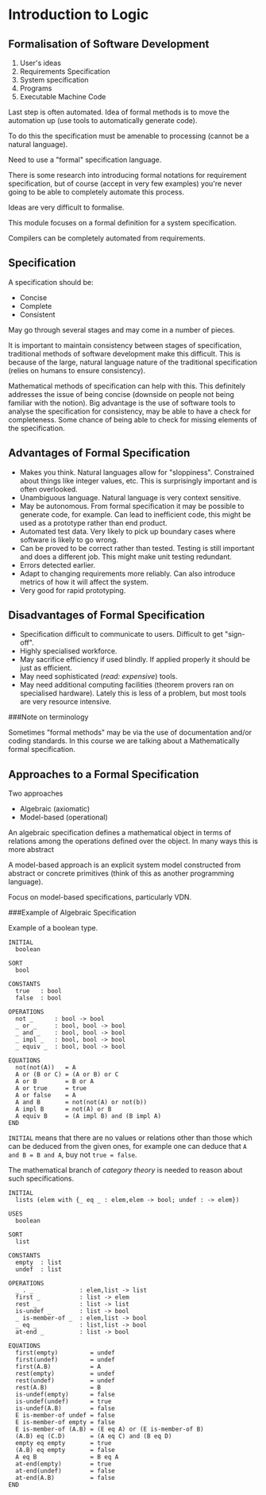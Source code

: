 Introduction to Logic
=====================

Formalisation of Software Development
-------------------------------------

1. User's ideas
2. Requirements Specification
3. System specification
4. Programs
5. Executable Machine Code

Last step is often automated. Idea of formal methods is to move the automation up (use tools to automatically generate code).

To do this the specification must be amenable to processing (cannot be a natural language).

Need to use a "formal" specification language.

There is some research into introducing formal notations for requirement specification, but of course (accept in very few examples) you're never going to be able to completely automate this process.

Ideas are very difficult to formalise.

This module focuses on a formal definition for a system specification.

Compilers can be completely automated from requirements.


Specification
-------------

A specification should be:

* Concise
* Complete
* Consistent

May go through several stages and may come in a number of pieces.

It is important to maintain consistency between stages of specification, traditional methods of software development make this difficult. This is because of the large, natural language nature of the traditional specification (relies on humans to ensure consistency).

Mathematical methods of specification can help with this. This definitely addresses the issue of being concise (downside on people not being familiar with the notion). Big advantage is the use of software tools to analyse the specification for consistency, may be able to have a check for completeness. Some chance of being able to check for missing elements of the specification.



Advantages of Formal Specification
----------------------------------

* Makes you think. Natural languages allow for "sloppiness". Constrained about things like integer values, etc. This is surprisingly important and is often overlooked.
* Unambiguous language. Natural language is very context sensitive.
* May be autonomous. From formal specification it may be possible to generate code, for example. Can lead to inefficient code, this might be used as a prototype rather than end product.
* Automated test data. Very likely to pick up boundary cases where software is likely to go wrong.
* Can be proved to be correct rather than tested. Testing is still important and does a different job. This might make unit testing redundant.
* Errors detected earlier.
* Adapt to changing requirements more reliably. Can also introduce metrics of how it will affect the system.
* Very good for rapid prototyping.

Disadvantages of Formal Specification
-------------------------------------

* Specification difficult to communicate to users. Difficult to get "sign-off".
* Highly specialised workforce.
* May sacrifice efficiency if used blindly. If applied properly it should be just as efficient.
* May need sophisticated (*read: expensive*) tools.
* May need additional computing facilities (theorem provers ran on specialised hardware). Lately this is less of a problem, but most tools are very resource intensive.


###Note on terminology

Sometimes "formal methods" may be via the use of documentation and/or coding standards. In this course we are talking about a Mathematically formal specification.


Approaches to a Formal Specification
------------------------------------

Two approaches

* Algebraic (axiomatic)
* Model-based (operational)

An algebraic specification defines a mathematical object in terms of relations among the operations defined over the object. In many ways this is more abstract

A model-based approach is an explicit system model constructed from abstract or concrete primitives (think of this as another programming language).

Focus on model-based specifications, particularly VDN.


###Example of Algebraic Specification

Example of a boolean type.

```
INITIAL
  boolean

SORT
  bool

CONSTANTS
  true   : bool
  false  : bool

OPERATIONS
  not _	     : bool -> bool
  _ or _     : bool, bool -> bool
  _ and _    : bool, bool -> bool
  _ impl _   : bool, bool -> bool
  _ equiv _  : bool, bool -> bool

EQUATIONS
  not(not(A))   = A
  A or (B or C) = (A or B) or C
  A or B        = B or A
  A or true     = true
  A or false    = A
  A and B       = not(not(A) or not(b))
  A impl B      = not(A) or B
  A equiv B     = (A impl B) and (B impl A)
END
```

`INITIAL` means that there are no values or relations other than those which can be deduced from the given ones, for example one can deduce that `A and B = B and A`, buy not `true = false`.

The mathematical branch of *category theory* is needed to reason about such specifications.


```
INITIAL
  lists (elem with {_ eq _ : elem,elem -> bool; undef : -> elem})

USES
  boolean

SORT
  list

CONSTANTS
  empty  : list
  undef  : list

OPERATIONS
  _ . _             : elem,list -> list
  first _           : list -> elem
  rest _            : list -> list
  is-undef _        : list -> bool
  _ is-member-of _  : elem,list -> bool
  _ eq _            : list,list -> bool
  at-end _          : list -> bool

EQUATIONS
  first(empty)         = undef
  first(undef)         = undef
  first(A.B)           = A
  rest(empty)          = undef
  rest(undef)          = undef
  rest(A.B)            = B
  is-undef(empty)      = false
  is-undef(undef)      = true
  is-undef(A.B)        = false
  E is-member-of undef = false
  E is-member-of empty = false
  E is-member-of (A.B) = (E eq A) or (E is-member-of B)
  (A.B) eq (C.D)       = (A eq C) and (B eq D)
  empty eq empty       = true
  (A.B) eq empty       = false
  A eq B               = B eq A
  at-end(empty)        = true
  at-end(undef)        = false
  at-end(A.B)          = false
END
```


